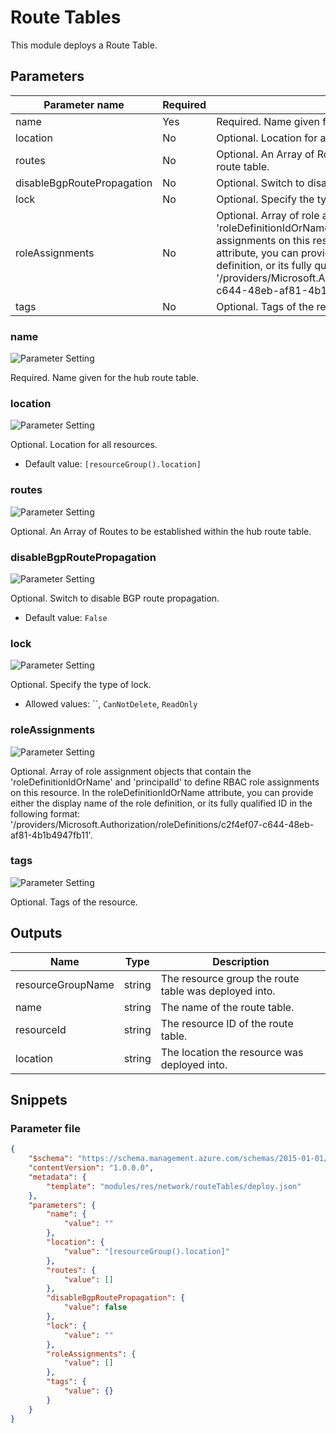# Route Tables

This module deploys a Route Table.

## Parameters

Parameter name | Required | Description
-------------- | -------- | -----------
name           | Yes      | Required. Name given for the hub route table.
location       | No       | Optional. Location for all resources.
routes         | No       | Optional. An Array of Routes to be established within the hub route table.
disableBgpRoutePropagation | No       | Optional. Switch to disable BGP route propagation.
lock           | No       | Optional. Specify the type of lock.
roleAssignments | No       | Optional. Array of role assignment objects that contain the 'roleDefinitionIdOrName' and 'principalId' to define RBAC role assignments on this resource. In the roleDefinitionIdOrName attribute, you can provide either the display name of the role definition, or its fully qualified ID in the following format: '/providers/Microsoft.Authorization/roleDefinitions/c2f4ef07-c644-48eb-af81-4b1b4947fb11'.
tags           | No       | Optional. Tags of the resource.

### name

![Parameter Setting](https://img.shields.io/badge/parameter-required-orange?style=flat-square)

Required. Name given for the hub route table.

### location

![Parameter Setting](https://img.shields.io/badge/parameter-optional-green?style=flat-square)

Optional. Location for all resources.

- Default value: `[resourceGroup().location]`

### routes

![Parameter Setting](https://img.shields.io/badge/parameter-optional-green?style=flat-square)

Optional. An Array of Routes to be established within the hub route table.

### disableBgpRoutePropagation

![Parameter Setting](https://img.shields.io/badge/parameter-optional-green?style=flat-square)

Optional. Switch to disable BGP route propagation.

- Default value: `False`

### lock

![Parameter Setting](https://img.shields.io/badge/parameter-optional-green?style=flat-square)

Optional. Specify the type of lock.

- Allowed values: ``, `CanNotDelete`, `ReadOnly`

### roleAssignments

![Parameter Setting](https://img.shields.io/badge/parameter-optional-green?style=flat-square)

Optional. Array of role assignment objects that contain the 'roleDefinitionIdOrName' and 'principalId' to define RBAC role assignments on this resource. In the roleDefinitionIdOrName attribute, you can provide either the display name of the role definition, or its fully qualified ID in the following format: '/providers/Microsoft.Authorization/roleDefinitions/c2f4ef07-c644-48eb-af81-4b1b4947fb11'.

### tags

![Parameter Setting](https://img.shields.io/badge/parameter-optional-green?style=flat-square)

Optional. Tags of the resource.

## Outputs

Name | Type | Description
---- | ---- | -----------
resourceGroupName | string | The resource group the route table was deployed into.
name | string | The name of the route table.
resourceId | string | The resource ID of the route table.
location | string | The location the resource was deployed into.

## Snippets

### Parameter file

```json
{
    "$schema": "https://schema.management.azure.com/schemas/2015-01-01/deploymentParameters.json#",
    "contentVersion": "1.0.0.0",
    "metadata": {
        "template": "modules/res/network/routeTables/deploy.json"
    },
    "parameters": {
        "name": {
            "value": ""
        },
        "location": {
            "value": "[resourceGroup().location]"
        },
        "routes": {
            "value": []
        },
        "disableBgpRoutePropagation": {
            "value": false
        },
        "lock": {
            "value": ""
        },
        "roleAssignments": {
            "value": []
        },
        "tags": {
            "value": {}
        }
    }
}
```


